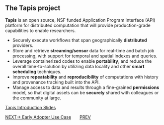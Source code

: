 ## The Tapis project
**Tapis** is an open source, NSF funded Application Program Interface (API) platform for distributed computation that will provide production-grade capabilities to enable researchers.

* Securely execute workflows that span geographically **distributed** providers.
* Store and retrieve **streaming/sensor** data for real-time and batch job processing, with support for temporal and spatial  indexes and queries.
* Leverage containerized codes to enable **portability**, and reduce the overall time-to-solution by utilizing data locality and other **smart scheduling** techniques. 
* Improve **repeatability** and **reproducibility** of computations with history and provenance tracking built into the API.
* Manage access to data and results through a fine-grained **permissions** model, so that digital assets can be **securely** shared  with colleagues or the community at large.


[Tapis Introduction Slides](https://docs.google.com/presentation/d/1Mqtiy1-VIesLxjyDSeCh8OM_oVKj1TrongGU-UDORlY/edit?usp=sharing)





[NEXT-> Early Adopter Use Case](./MetaVdj.md)&nbsp;&nbsp;&nbsp;&nbsp;&nbsp;&nbsp;&nbsp;[PREV](./intro.md)
